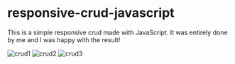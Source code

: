 # responsive-crud-javascript
This is a simple responsive crud made with JavaScript. It was entirely done by me and I was happy with the result!


![crud1](https://user-images.githubusercontent.com/108474013/209832377-977feead-1af7-4c24-a878-e190cd8b50aa.png)
![crud2](https://user-images.githubusercontent.com/108474013/209832390-a851e574-d4ab-4d5d-b3ac-a6d9b85ce3ca.png)
![crud3](https://user-images.githubusercontent.com/108474013/209832407-51220bc1-6012-4621-b631-b3b7e4c81502.png)
